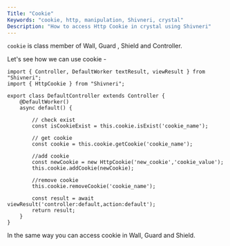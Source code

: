 ```yaml
---
Title: "Cookie"
Keywords: "cookie, http, manipulation, Shivneri, crystal"
Description: "How to access Http Cookie in crystal using Shivneri"
---
```


`cookie` is class member of Wall, Guard , Shield and Controller.

Let's see how we can use cookie -

```
import { Controller, DefaultWorker textResult, viewResult } from "Shivneri";
import { HttpCookie } from "Shivneri";

export class DefaultController extends Controller {
    @DefaultWorker()
    async default() {
        
        // check exist
        const isCookieExist = this.cookie.isExist('cookie_name');

        // get cookie
        const cookie = this.cookie.getCookie('cookie_name');

        //add cookie
        const newCookie = new HttpCookie('new_cookie','cookie_value');
        this.cookie.addCookie(newCookie);

        //remove cookie
        this.cookie.removeCookie('cookie_name');

        const result = await viewResult('controller:default,action:default');
        return result;
    }
}
```

In the same way you can access cookie in Wall, Guard and Shield.